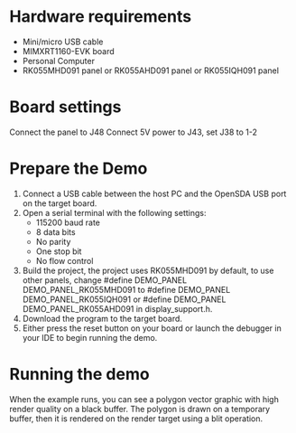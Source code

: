 Hardware requirements
=====================
- Mini/micro USB cable
- MIMXRT1160-EVK board
- Personal Computer
- RK055MHD091 panel or RK055AHD091 panel or RK055IQH091 panel

Board settings
============
Connect the panel to J48
Connect 5V power to J43, set J38 to 1-2

Prepare the Demo
===============
1.  Connect a USB cable between the host PC and the OpenSDA USB port on the target board. 
2.  Open a serial terminal with the following settings:
    - 115200 baud rate
    - 8 data bits
    - No parity
    - One stop bit
    - No flow control
3.  Build the project, the project uses RK055MHD091 by default, to use other panels,
    change
    #define DEMO_PANEL DEMO_PANEL_RK055MHD091
    to
    #define DEMO_PANEL DEMO_PANEL_RK055IQH091
    or
    #define DEMO_PANEL DEMO_PANEL_RK055AHD091
    in display_support.h.
3.  Download the program to the target board.
4.  Either press the reset button on your board or launch the debugger in your IDE to begin running the demo.

Running the demo
===============
When the example runs, you can see a polygon vector graphic with high render quality on a black buffer.
The polygon is drawn on a temporary buffer, then it is rendered on the render target using a blit operation.
